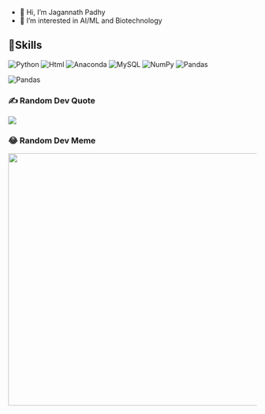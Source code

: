- 👋 Hi, I’m Jagannath Padhy
- 👀 I’m interested in AI/ML and Biotechnology

<!---
Kurokami47/Kurokami47 is a ✨ special ✨ repository because its `README.md` (this file) appears on your GitHub profile.
You can click the Preview link to take a look at your changes.
--->

## 🌟Skills
 ![Python](https://img.shields.io/badge/python-3670A0?style=for-the-badge&logo=python&logoColor=ffdd54) ![Html](https://img.shields.io/badge/HTML-239120?style=for-the-badge&logo=html5&logoColor=white) ![Anaconda](https://img.shields.io/badge/Anaconda-%2344A833.svg?style=for-the-badge&logo=anaconda&logoColor=white)     ![MySQL](https://img.shields.io/badge/mysql-%2300f.svg?style=for-the-badge&logo=mysql&logoColor=white)  ![NumPy](https://img.shields.io/badge/numpy-%23013243.svg?style=for-the-badge&logo=numpy&logoColor=white)  ![Pandas](https://img.shields.io/badge/pandas-%23150458.svg?style=for-the-badge&logo=pandas&logoColor=white)
 
 ![Pandas](https://img.shields.io/badge/Microsoft_Excel-217346?style=for-the-badge&logo=microsoft-excel&logoColor=white)
 
 
 ###  ✍️ Random Dev Quote

![](https://quotes-github-readme.vercel.app/api?type=horizontal&theme=gruvbox)

###  😂 Random Dev Meme

<img src="https://random-memer.herokuapp.com/" width="512px"/>
